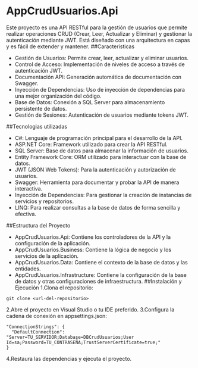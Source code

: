 # AppCrudUsuarios.Api
Este proyecto es una API RESTful para la gestión de usuarios que permite realizar operaciones CRUD (Crear, Leer, Actualizar y Eliminar) y gestionar la autenticación mediante JWT. Está diseñado con una arquitectura en capas y es fácil de extender y mantener.
##Caracteristicas

- Gestión de Usuarios: Permite crear, leer, actualizar y eliminar usuarios.
- Control de Acceso: Implementación de niveles de acceso a través de autenticación JWT.
- Documentación API: Generación automática de documentación con Swagger.
- Inyección de Dependencias: Uso de inyección de dependencias para una mejor organización del código.
- Base de Datos: Conexión a SQL Server para almacenamiento persistente de datos.
- Gestión de Sesiones: Autenticación de usuarios mediante tokens JWT.

##Tecnologias utilizadas
- C#: Lenguaje de programación principal para el desarrollo de la API.
- ASP.NET Core: Framework utilizado para crear la API RESTful.
- SQL Server: Base de datos para almacenar la información de usuarios.
- Entity Framework Core: ORM utilizado para interactuar con la base de datos.
- JWT (JSON Web Tokens): Para la autenticación y autorización de usuarios.
- Swagger: Herramienta para documentar y probar la API de manera interactiva.
- Inyección de Dependencias: Para gestionar la creación de instancias de servicios y repositorios.
- LINQ: Para realizar consultas a la base de datos de forma sencilla y efectiva.

##Estructura del Proyecto
- AppCrudUsuarios.Api: Contiene los controladores de la API y la configuración de la aplicación.
- AppCrudUsuarios.Business: Contiene la lógica de negocio y los servicios de la aplicación.
- AppCrudUsuarios.Data: Contiene el contexto de la base de datos y las entidades.
- AppCrudUsuarios.Infrastructure: Contiene la configuración de la base de datos y otras configuraciones de infraestructura.
##Instalación y Ejecución
1.Clona el repositorio:
```
git clone <url-del-repositorio>
```
2.Abre el proyecto en Visual Studio o tu IDE preferido.
3.Configura la cadena de conexión en appsettings.json:
```
"ConnectionStrings": {
  "DefaultConnection": "Server=TU_SERVIDOR;Database=DBCrudUsuarios;User Id=sa;Password=TU_CONTRASEÑA;TrustServerCertificate=true;"
}
```
4.Restaura las dependencias y ejecuta el proyecto.
